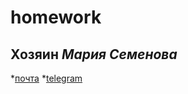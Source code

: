 # homework
## Хозяин _Мария Семенова_
*[почта](mailto:ma_shustik@mail.ru)
*[telegram](https://t.me/lolchenok)
